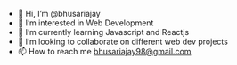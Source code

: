 - 👋 Hi, I’m @bhusariajay
- 👀 I’m interested in Web Development
- 🌱 I’m currently learning Javascript and Reactjs
- 💞️ I’m looking to collaborate on different web dev projects
- 📫 How to reach me bhusariajay98@gmail.com

<!---
bhusariajay/bhusariajay is a ✨ special ✨ repository because its `README.md` (this file) appears on your GitHub profile.
You can click the Preview link to take a look at your changes.
--->
